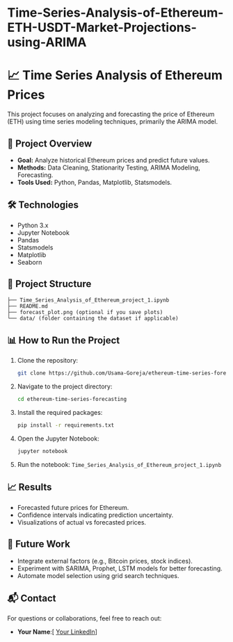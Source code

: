 # Time-Series-Analysis-of-Ethereum-ETH-USDT-Market-Projections-using-ARIMA

# 📈 Time Series Analysis of Ethereum Prices

This project focuses on analyzing and forecasting the price of Ethereum (ETH) using time series modeling techniques, primarily the ARIMA model.

## 📑 Project Overview

- **Goal:** Analyze historical Ethereum prices and predict future values.
- **Methods:** Data Cleaning, Stationarity Testing, ARIMA Modeling, Forecasting.
- **Tools Used:** Python, Pandas, Matplotlib, Statsmodels.

## 🛠️ Technologies

- Python 3.x
- Jupyter Notebook
- Pandas
- Statsmodels
- Matplotlib
- Seaborn

## 📂 Project Structure

```
├── Time_Series_Analysis_of_Ethereum_project_1.ipynb
├── README.md
├── forecast_plot.png (optional if you save plots)
└── data/ (folder containing the dataset if applicable)
```

## 📊 How to Run the Project

1. Clone the repository:
    ```bash
    git clone https://github.com/Usama-Goreja/ethereum-time-series-forecasting.git
    ```

2. Navigate to the project directory:
    ```bash
    cd ethereum-time-series-forecasting
    ```

3. Install the required packages:
    ```bash
    pip install -r requirements.txt
    ```

4. Open the Jupyter Notebook:
    ```bash
    jupyter notebook
    ```

5. Run the notebook: `Time_Series_Analysis_of_Ethereum_project_1.ipynb`

## 📈 Results

- Forecasted future prices for Ethereum.
- Confidence intervals indicating prediction uncertainty.
- Visualizations of actual vs forecasted prices.

## 🤔 Future Work

- Integrate external factors (e.g., Bitcoin prices, stock indices).
- Experiment with SARIMA, Prophet, LSTM models for better forecasting.
- Automate model selection using grid search techniques.

## 📬 Contact

For questions or collaborations, feel free to reach out:

- **Your Name**:[ [Your LinkedIn](https://www.linkedin.com/in/usamaiqbal2000)] 


